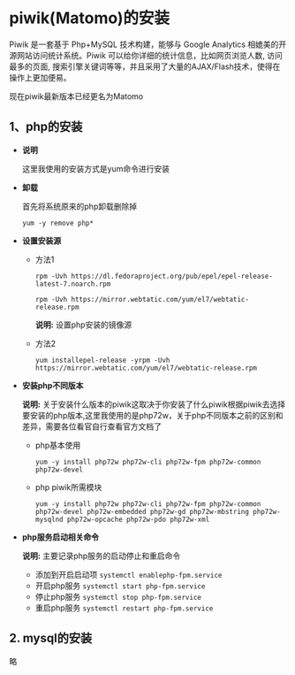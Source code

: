 # piwik(Matomo)的安装

Piwik 是一套基于 Php+MySQL 技术构建，能够与 Google Analytics 相媲美的开源网站访问统计系统。Piwik 可以给你详细的统计信息，比如网页浏览人数, 访问最多的页面, 搜索引擎关键词等等，并且采用了大量的AJAX/Flash技术，使得在操作上更加便易。

现在piwik最新版本已经更名为Matomo
## 1、php的安装
- **说明** 
    
    这里我使用的安装方式是yum命令进行安装
- **卸载**
    
    首先将系统原来的php卸载删除掉
    
    ```yum -y remove php* ```
- **设置安装源**
    
    - 方法1

       ```rpm -Uvh https://dl.fedoraproject.org/pub/epel/epel-release-latest-7.noarch.rpm```

       ```rpm -Uvh https://mirror.webtatic.com/yum/el7/webtatic-release.rpm```
       
       **说明:** 设置php安装的镜像源
     
    - 方法2
        
        ```yum installepel-release -yrpm -Uvh https://mirror.webtatic.com/yum/el7/webtatic-release.rpm ```
- **安装php不同版本**
   
     **说明:** 关于安装什么版本的piwik这取决于你安装了什么piwik根据piwik去选择要安装的php版本,这里我使用的是php72w，关于php不同版本之前的区别和差异，需要各位看官自行查看官方文档了
     - php基本使用

        ```yum -y install php72w php72w-cli php72w-fpm php72w-common php72w-devel```
     - php piwik所需模块

        ```yum -y install php72w php72w-cli php72w-fpm php72w-common php72w-devel php72w-embedded php72w-gd php72w-mbstring php72w-mysqlnd php72w-opcache php72w-pdo php72w-xml```

- **php服务启动相关命令**
    
    **说明:** 主要记录php服务的启动停止和重启命令
    - 添加到开启启动项 ```systemctl enablephp-fpm.service```
    - 开启php服务 ```systemctl start php-fpm.service```
    - 停止php服务 ```systemctl stop php-fpm.service```
    - 重启php服务 ```systemctl restart php-fpm.service```

## 2. mysql的安装
    
略
    


    
